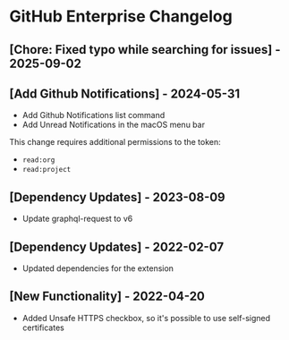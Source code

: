 # GitHub Enterprise Changelog

## [Chore: Fixed typo while searching for issues] - 2025-09-02

## [Add Github Notifications] - 2024-05-31

- Add Github Notifications list command
- Add Unread Notifications in the macOS menu bar

This change requires additional permissions to the token:

- `read:org`
- `read:project`

## [Dependency Updates] - 2023-08-09

- Update graphql-request to v6

## [Dependency Updates] - 2022-02-07

- Updated dependencies for the extension

## [New Functionality] - 2022-04-20

- Added Unsafe HTTPS checkbox, so it's possible to use self-signed certificates
